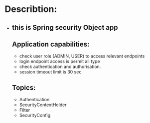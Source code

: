 # Describtion:
- ## this is Spring security Object app 
  ## Application capabilities:
    - check user role (ADMIN, USER) to access relevant endpoints
    - login endpoint access is permit all type
    - check authentication and authorisation.
    - session timeout limit is 30 sec

    ## Topics:
    - Authentication
    - SecurityContextHolder
    - Filter
    - SecurityConfig
  
